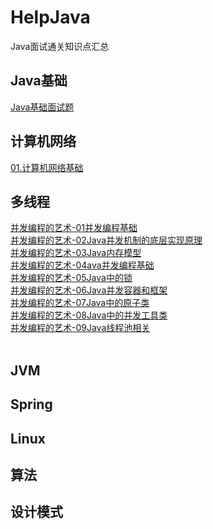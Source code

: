 # HelpJava
Java面试通关知识点汇总

## Java基础
[Java基础面试题](https://gitee.com/beeDragon/HelpJava/blob/master/01.Java%E5%9F%BA%E7%A1%80/01.Java%E5%9F%BA%E7%A1%80%E9%9D%A2%E8%AF%95%E9%A2%98.md)  


## 计算机网络
[01.计算机网络基础](https://gitee.com/beeDragon/HelpJava/blob/master/02.%E8%AE%A1%E7%AE%97%E6%9C%BA%E7%BD%91%E7%BB%9C/01.%E7%BD%91%E7%BB%9C%E5%9F%BA%E7%A1%80.md)  


## 多线程
[并发编程的艺术-01并发编程基础](https://gitee.com/beeDragon/HelpJava/blob/master/03.%E5%A4%9A%E7%BA%BF%E7%A8%8B/%E5%B9%B6%E5%8F%91%E7%BC%96%E7%A8%8B%E7%9A%84%E8%89%BA%E6%9C%AF-01%E5%B9%B6%E5%8F%91%E7%BC%96%E7%A8%8B%E5%9F%BA%E7%A1%80.md)  
[并发编程的艺术-02Java并发机制的底层实现原理](https://gitee.com/beeDragon/HelpJava/blob/master/03.%E5%A4%9A%E7%BA%BF%E7%A8%8B/%E5%B9%B6%E5%8F%91%E7%BC%96%E7%A8%8B%E7%9A%84%E8%89%BA%E6%9C%AF-02Java%E5%B9%B6%E5%8F%91%E6%9C%BA%E5%88%B6%E7%9A%84%E5%BA%95%E5%B1%82%E5%AE%9E%E7%8E%B0%E5%8E%9F%E7%90%86.md)  
[并发编程的艺术-03Java内存模型](https://gitee.com/beeDragon/HelpJava/blob/master/03.%E5%A4%9A%E7%BA%BF%E7%A8%8B/%E5%B9%B6%E5%8F%91%E7%BC%96%E7%A8%8B%E7%9A%84%E8%89%BA%E6%9C%AF-03Java%E5%86%85%E5%AD%98%E6%A8%A1%E5%9E%8B.md)  
[并发编程的艺术-04ava并发编程基础](https://gitee.com/beeDragon/HelpJava/blob/master/03.%E5%A4%9A%E7%BA%BF%E7%A8%8B/%E5%B9%B6%E5%8F%91%E7%BC%96%E7%A8%8B%E7%9A%84%E8%89%BA%E6%9C%AF-04ava%E5%B9%B6%E5%8F%91%E7%BC%96%E7%A8%8B%E5%9F%BA%E7%A1%80.md)  
[并发编程的艺术-05Java中的锁](https://gitee.com/beeDragon/HelpJava/blob/master/03.%E5%A4%9A%E7%BA%BF%E7%A8%8B/%E5%B9%B6%E5%8F%91%E7%BC%96%E7%A8%8B%E7%9A%84%E8%89%BA%E6%9C%AF-05Java%E4%B8%AD%E7%9A%84%E9%94%81.md)  
[并发编程的艺术-06Java并发容器和框架](https://gitee.com/beeDragon/HelpJava/blob/master/03.%E5%A4%9A%E7%BA%BF%E7%A8%8B/%E5%B9%B6%E5%8F%91%E7%BC%96%E7%A8%8B%E7%9A%84%E8%89%BA%E6%9C%AF-06Java%E5%B9%B6%E5%8F%91%E5%AE%B9%E5%99%A8%E5%92%8C%E6%A1%86%E6%9E%B6.md)  
[并发编程的艺术-07Java中的原子类](https://gitee.com/beeDragon/HelpJava/blob/master/03.%E5%A4%9A%E7%BA%BF%E7%A8%8B/%E5%B9%B6%E5%8F%91%E7%BC%96%E7%A8%8B%E7%9A%84%E8%89%BA%E6%9C%AF-07Java%E4%B8%AD%E7%9A%84%E5%8E%9F%E5%AD%90%E7%B1%BB.md)  
[并发编程的艺术-08Java中的并发工具类](https://gitee.com/beeDragon/HelpJava/blob/master/03.%E5%A4%9A%E7%BA%BF%E7%A8%8B/%E5%B9%B6%E5%8F%91%E7%BC%96%E7%A8%8B%E7%9A%84%E8%89%BA%E6%9C%AF-08Java%E4%B8%AD%E7%9A%84%E5%B9%B6%E5%8F%91%E5%B7%A5%E5%85%B7%E7%B1%BB.md)  
[并发编程的艺术-09Java线程池相关](https://gitee.com/beeDragon/HelpJava/blob/master/03.%E5%A4%9A%E7%BA%BF%E7%A8%8B/%E5%B9%B6%E5%8F%91%E7%BC%96%E7%A8%8B%E7%9A%84%E8%89%BA%E6%9C%AF-09Java%E7%BA%BF%E7%A8%8B%E6%B1%A0%E7%9B%B8%E5%85%B3.md)  
[]()  
[]()  
## JVM 
[]()
[]()
[]()
[]()
[]()
[]()
## Spring
[]()
[]()
[]()
[]()
[]()
[]()
## Linux
[]()
[]()
[]()
[]()
[]()
[]()
## 算法
[]()
[]()
[]()
[]()
[]()
[]()
## 设计模式
[]()
[]()
[]()
[]()
[]()
[]()
